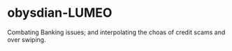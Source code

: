 # obysdian-LUMEO
Combating Banking issues; and interpolating the choas of credit scams and over swiping.
